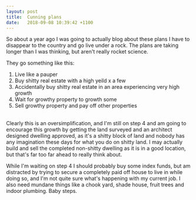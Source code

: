 ```yaml
---
layout: post
title:  Cunning plans
date:   2018-09-08 10:39:42 +1100
---
```


So about a year ago I was going to actually blog about these plans I have to disappear to the country and go live under a rock. The plans are taking longer than I was thinking, but aren't really rocket science.

They go something like this:

1. Live like a pauper
2. Buy shitty real estate with a high yeild x a few
3. Accidentally buy shitty real estate in an area experiencing very high growth
4. Wait for growthy property to growth some
5. Sell growthy property and pay off other properties

<br />
Clearly this is an oversimplification, and I'm still on step 4 and am going to encourage this growth by getting the land surveyed and an architect designed dwelling approved, as it's a shitty block of land and nobody has any imagination these days for what you do on shitty land. I may actually build and sell the completed non-shitty dwelling as it is in a good location, but that's far too far ahead to really think about.


While I'm waiting on step 4 I should probably buy some index funds, but am distracted by trying to secure a completely paid off house to live in while doing so, and I'm not quite sure what's happening with my current job. I also need mundane things like a chook yard, shade house, fruit trees and indoor plumbing. Baby steps.